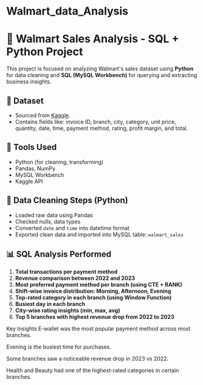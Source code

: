 # Walmart_data_Analysis
# 🛒 Walmart Sales Analysis - SQL + Python Project

This project is focused on analyzing Walmart's sales dataset using **Python** for data cleaning and **SQL (MySQL Workbench)** for querying and extracting business insights.

## 📂 Dataset

- Sourced from [Kaggle](https://www.kaggle.com/datasets).
- Contains fields like: invoice ID, branch, city, category, unit price, quantity, date, time, payment method, rating, profit margin, and total.

## 🔧 Tools Used

- Python (for cleaning, transforming)
- Pandas, NumPy
- MySQL Workbench
- Kaggle API

## 🧼 Data Cleaning Steps (Python)

- Loaded raw data using Pandas
- Checked nulls, data types
- Converted `date` and `time` into datetime format
- Exported clean data and imported into MySQL table: `walmart_sales`

## 📊 SQL Analysis Performed

1. **Total transactions per payment method**
2. **Revenue comparison between 2022 and 2023**
3. **Most preferred payment method per branch (using CTE + RANK)**
4. **Shift-wise invoice distribution: Morning, Afternoon, Evening**
5. **Top-rated category in each branch (using Window Function)**
6. **Busiest day in each branch**
7. **City-wise rating insights (min, max, avg)**
8. **Top 5 branches with highest revenue drop from 2022 to 2023**


Key Insights
E-wallet was the most popular payment method across most branches.

Evening is the busiest time for purchases.

Some branches saw a noticeable revenue drop in 2023 vs 2022.

Health and Beauty had one of the highest-rated categories in certain branches.

